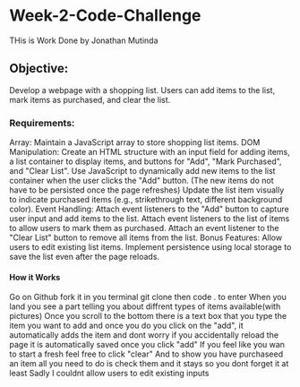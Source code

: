 # Week-2-Code-Challenge
THis is Work Done by Jonathan Mutinda
## Objective:
Develop a webpage with a shopping list. Users can add items to the list, mark items as purchased, and clear the list.

### Requirements:
Array: 
Maintain a JavaScript array to store shopping list items.
DOM Manipulation:
Create an HTML structure with an input field for adding items, a list container to display items, and buttons for "Add", "Mark Purchased", and "Clear List".
Use JavaScript to dynamically add new items to the list container when the user clicks the "Add" button. (The new items do not have to be persisted once the page refreshes)
Update the list item visually to indicate purchased items (e.g., strikethrough text, different background color).
Event Handling:
Attach event listeners to the "Add" button to capture user input and add items to the list.
Attach event listeners to the list of items to allow users to mark them as purchased.
Attach an event listener to the "Clear List" button to remove all items from the list.
 Bonus Features:
Allow users to edit existing list items.
Implement persistence using local storage to save the list even after the page reloads.

#### How it Works
Go on Github fork it in you terminal git clone then code . to enter
When you land you see a part telling you about diffrent types of items available(with pictures)
Once you scroll to the bottom there is a text box that you type the item you want to add and once you do you click on the "add", it automatically adds the item and dont worry if you accidentally reload the page it is automatically saved once you click "add"
If you feel like you wan to start a fresh feel free to click "clear"
And to show you have purchaseed an item all you need to do is check them and it stays so you dont forget it at least
Sadly I couldnt allow users to edit existing inputs
